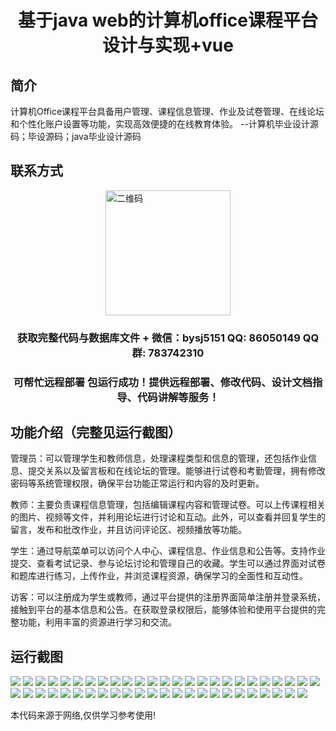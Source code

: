 <p><h1 align="center">基于java web的计算机office课程平台设计与实现+vue</h1></p>

## 简介
计算机Office课程平台具备用户管理、课程信息管理、作业及试卷管理、在线论坛和个性化账户设置等功能，实现高效便捷的在线教育体验。    --计算机毕业设计源码；毕设源码；java毕业设计源码


## 联系方式
<img src="https://bs-1329754181.cos.ap-shanghai.myqcloud.com/wx.jpg" alt="二维码" style="display: block; margin: 0 auto;" width="200px">
<p><h3 align="center">获取完整代码与数据库文件 + 微信：bysj5151 QQ: 86050149 QQ群: 783742310</h3></p>
<p><h3 align="center">可帮忙远程部署 包运行成功！提供远程部署、修改代码、设计文档指导、代码讲解等服务！</h3></p>

## 功能介绍（完整见运行截图）
管理员：可以管理学生和教师信息，处理课程类型和信息的管理，还包括作业信息、提交关系以及留言板和在线论坛的管理。能够进行试卷和考勤管理，拥有修改密码等系统管理权限，确保平台功能正常运行和内容的及时更新。

教师：主要负责课程信息管理，包括编辑课程内容和管理试卷。可以上传课程相关的图片、视频等文件，并利用论坛进行讨论和互动。此外，可以查看并回复学生的留言，发布和批改作业，并且访问评论区、视频播放等功能。

学生：通过导航菜单可以访问个人中心、课程信息、作业信息和公告等。支持作业提交、查看考试记录、参与论坛讨论和管理自己的收藏。学生可以通过界面对试卷和题库进行练习，上传作业，并浏览课程资源，确保学习的全面性和互动性。

访客：可以注册成为学生或教师，通过平台提供的注册界面简单注册并登录系统，接触到平台的基本信息和公告。在获取登录权限后，能够体验和使用平台提供的完整功能，利用丰富的资源进行学习和交流。


## 运行截图
![](https://bs-1329754181.cos.ap-shanghai.myqcloud.com/ssm/ComputerOfficeCoursePlatform/img/001.jpg)
![](https://bs-1329754181.cos.ap-shanghai.myqcloud.com/ssm/ComputerOfficeCoursePlatform/img/002.jpg)
![](https://bs-1329754181.cos.ap-shanghai.myqcloud.com/ssm/ComputerOfficeCoursePlatform/img/003.jpg)
![](https://bs-1329754181.cos.ap-shanghai.myqcloud.com/ssm/ComputerOfficeCoursePlatform/img/004.jpg)
![](https://bs-1329754181.cos.ap-shanghai.myqcloud.com/ssm/ComputerOfficeCoursePlatform/img/005.jpg)
![](https://bs-1329754181.cos.ap-shanghai.myqcloud.com/ssm/ComputerOfficeCoursePlatform/img/006.jpg)
![](https://bs-1329754181.cos.ap-shanghai.myqcloud.com/ssm/ComputerOfficeCoursePlatform/img/007.jpg)
![](https://bs-1329754181.cos.ap-shanghai.myqcloud.com/ssm/ComputerOfficeCoursePlatform/img/008.jpg)
![](https://bs-1329754181.cos.ap-shanghai.myqcloud.com/ssm/ComputerOfficeCoursePlatform/img/009.jpg)
![](https://bs-1329754181.cos.ap-shanghai.myqcloud.com/ssm/ComputerOfficeCoursePlatform/img/010.jpg)
![](https://bs-1329754181.cos.ap-shanghai.myqcloud.com/ssm/ComputerOfficeCoursePlatform/img/011.jpg)
![](https://bs-1329754181.cos.ap-shanghai.myqcloud.com/ssm/ComputerOfficeCoursePlatform/img/012.jpg)
![](https://bs-1329754181.cos.ap-shanghai.myqcloud.com/ssm/ComputerOfficeCoursePlatform/img/013.jpg)
![](https://bs-1329754181.cos.ap-shanghai.myqcloud.com/ssm/ComputerOfficeCoursePlatform/img/014.jpg)
![](https://bs-1329754181.cos.ap-shanghai.myqcloud.com/ssm/ComputerOfficeCoursePlatform/img/015.jpg)
![](https://bs-1329754181.cos.ap-shanghai.myqcloud.com/ssm/ComputerOfficeCoursePlatform/img/016.jpg)
![](https://bs-1329754181.cos.ap-shanghai.myqcloud.com/ssm/ComputerOfficeCoursePlatform/img/017.jpg)
![](https://bs-1329754181.cos.ap-shanghai.myqcloud.com/ssm/ComputerOfficeCoursePlatform/img/018.jpg)
![](https://bs-1329754181.cos.ap-shanghai.myqcloud.com/ssm/ComputerOfficeCoursePlatform/img/019.jpg)
![](https://bs-1329754181.cos.ap-shanghai.myqcloud.com/ssm/ComputerOfficeCoursePlatform/img/020.jpg)
![](https://bs-1329754181.cos.ap-shanghai.myqcloud.com/ssm/ComputerOfficeCoursePlatform/img/021.jpg)
![](https://bs-1329754181.cos.ap-shanghai.myqcloud.com/ssm/ComputerOfficeCoursePlatform/img/022.jpg)
![](https://bs-1329754181.cos.ap-shanghai.myqcloud.com/ssm/ComputerOfficeCoursePlatform/img/023.jpg)
![](https://bs-1329754181.cos.ap-shanghai.myqcloud.com/ssm/ComputerOfficeCoursePlatform/img/024.jpg)
![](https://bs-1329754181.cos.ap-shanghai.myqcloud.com/ssm/ComputerOfficeCoursePlatform/img/025.jpg)
![](https://bs-1329754181.cos.ap-shanghai.myqcloud.com/ssm/ComputerOfficeCoursePlatform/img/026.jpg)
![](https://bs-1329754181.cos.ap-shanghai.myqcloud.com/ssm/ComputerOfficeCoursePlatform/img/027.jpg)
![](https://bs-1329754181.cos.ap-shanghai.myqcloud.com/ssm/ComputerOfficeCoursePlatform/img/028.jpg)
![](https://bs-1329754181.cos.ap-shanghai.myqcloud.com/ssm/ComputerOfficeCoursePlatform/img/029.jpg)
![](https://bs-1329754181.cos.ap-shanghai.myqcloud.com/ssm/ComputerOfficeCoursePlatform/img/030.jpg)
![](https://bs-1329754181.cos.ap-shanghai.myqcloud.com/ssm/ComputerOfficeCoursePlatform/img/031.jpg)
![](https://bs-1329754181.cos.ap-shanghai.myqcloud.com/ssm/ComputerOfficeCoursePlatform/img/032.jpg)
![](https://bs-1329754181.cos.ap-shanghai.myqcloud.com/ssm/ComputerOfficeCoursePlatform/img/033.jpg)
![](https://bs-1329754181.cos.ap-shanghai.myqcloud.com/ssm/ComputerOfficeCoursePlatform/img/034.jpg)
![](https://bs-1329754181.cos.ap-shanghai.myqcloud.com/ssm/ComputerOfficeCoursePlatform/img/035.jpg)
![](https://bs-1329754181.cos.ap-shanghai.myqcloud.com/ssm/ComputerOfficeCoursePlatform/img/036.jpg)
![](https://bs-1329754181.cos.ap-shanghai.myqcloud.com/ssm/ComputerOfficeCoursePlatform/img/037.jpg)
![](https://bs-1329754181.cos.ap-shanghai.myqcloud.com/ssm/ComputerOfficeCoursePlatform/img/038.jpg)
![](https://bs-1329754181.cos.ap-shanghai.myqcloud.com/ssm/ComputerOfficeCoursePlatform/img/039.jpg)
![](https://bs-1329754181.cos.ap-shanghai.myqcloud.com/ssm/ComputerOfficeCoursePlatform/img/040.jpg)
![](https://bs-1329754181.cos.ap-shanghai.myqcloud.com/ssm/ComputerOfficeCoursePlatform/img/041.jpg)
![](https://bs-1329754181.cos.ap-shanghai.myqcloud.com/ssm/ComputerOfficeCoursePlatform/img/042.jpg)
![](https://bs-1329754181.cos.ap-shanghai.myqcloud.com/ssm/ComputerOfficeCoursePlatform/img/043.jpg)
![](https://bs-1329754181.cos.ap-shanghai.myqcloud.com/ssm/ComputerOfficeCoursePlatform/img/044.jpg)
![](https://bs-1329754181.cos.ap-shanghai.myqcloud.com/ssm/ComputerOfficeCoursePlatform/img/045.jpg)
![](https://bs-1329754181.cos.ap-shanghai.myqcloud.com/ssm/ComputerOfficeCoursePlatform/img/046.jpg)
![](https://bs-1329754181.cos.ap-shanghai.myqcloud.com/ssm/ComputerOfficeCoursePlatform/img/047.jpg)
![](https://bs-1329754181.cos.ap-shanghai.myqcloud.com/ssm/ComputerOfficeCoursePlatform/img/048.jpg)
![](https://bs-1329754181.cos.ap-shanghai.myqcloud.com/ssm/ComputerOfficeCoursePlatform/img/049.jpg)

<p>本代码来源于网络,仅供学习参考使用!</p>
